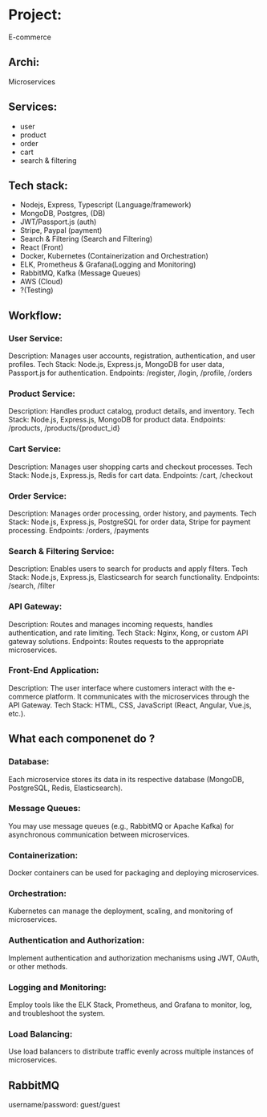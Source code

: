 # Project:

E-commerce

## Archi:

Microservices

## Services:

- user
- product
- order
- cart
- search & filtering

## Tech stack:

- Nodejs, Express, Typescript (Language/framework)
- MongoDB, Postgres, (DB)
- JWT/Passport.js (auth)
- Stripe, Paypal (payment)
- Search & Filtering (Search and Filtering)
- React (Front)
- Docker, Kubernetes (Containerization and Orchestration)
- ELK, Prometheus & Grafana(Logging and Monitoring)
- RabbitMQ, Kafka (Message Queues)
- AWS (Cloud)
- ?(Testing)

## Workflow:

### User Service:

Description: Manages user accounts, registration, authentication, and user profiles.
Tech Stack: Node.js, Express.js, MongoDB for user data, Passport.js for authentication.
Endpoints: /register, /login, /profile, /orders

### Product Service:

Description: Handles product catalog, product details, and inventory.
Tech Stack: Node.js, Express.js, MongoDB for product data.
Endpoints: /products, /products/{product_id}

### Cart Service:

Description: Manages user shopping carts and checkout processes.
Tech Stack: Node.js, Express.js, Redis for cart data.
Endpoints: /cart, /checkout

### Order Service:

Description: Manages order processing, order history, and payments.
Tech Stack: Node.js, Express.js, PostgreSQL for order data, Stripe for payment processing.
Endpoints: /orders, /payments

### Search & Filtering Service:

Description: Enables users to search for products and apply filters.
Tech Stack: Node.js, Express.js, Elasticsearch for search functionality.
Endpoints: /search, /filter

### API Gateway:

Description: Routes and manages incoming requests, handles authentication, and rate limiting.
Tech Stack: Nginx, Kong, or custom API gateway solutions.
Endpoints: Routes requests to the appropriate microservices.

### Front-End Application:

Description: The user interface where customers interact with the e-commerce platform. It communicates with the microservices through the API Gateway.
Tech Stack: HTML, CSS, JavaScript (React, Angular, Vue.js, etc.).

## What each componenet do ?

### Database:

Each microservice stores its data in its respective database (MongoDB, PostgreSQL, Redis, Elasticsearch).

### Message Queues:

You may use message queues (e.g., RabbitMQ or Apache Kafka) for asynchronous communication between microservices.

### Containerization:

Docker containers can be used for packaging and deploying microservices.

### Orchestration:

Kubernetes can manage the deployment, scaling, and monitoring of microservices.

### Authentication and Authorization:

Implement authentication and authorization mechanisms using JWT, OAuth, or other methods.

### Logging and Monitoring:

Employ tools like the ELK Stack, Prometheus, and Grafana to monitor, log, and troubleshoot the system.

### Load Balancing:

Use load balancers to distribute traffic evenly across multiple instances of microservices.

## RabbitMQ

username/password: guest/guest
